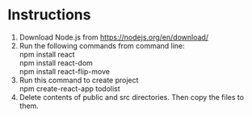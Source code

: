 # Instructions

1. Download Node.js from https://nodejs.org/en/download/
2. Run the following commands from command line: <br/>
	npm install react <br/>
	npm install react-dom <br/>
	npm install react-flip-move
3. Run this command to create project <br/>
	npm create-react-app todolist
4. Delete contents of public and src directories. Then copy the files to them.